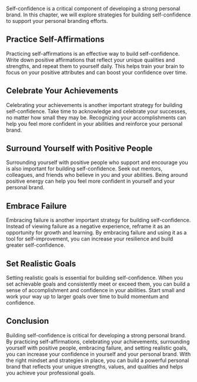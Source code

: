 
Self-confidence is a critical component of developing a strong personal brand. In this chapter, we will explore strategies for building self-confidence to support your personal branding efforts.

Practice Self-Affirmations
--------------------------

Practicing self-affirmations is an effective way to build self-confidence. Write down positive affirmations that reflect your unique qualities and strengths, and repeat them to yourself daily. This helps train your brain to focus on your positive attributes and can boost your confidence over time.

Celebrate Your Achievements
---------------------------

Celebrating your achievements is another important strategy for building self-confidence. Take time to acknowledge and celebrate your successes, no matter how small they may be. Recognizing your accomplishments can help you feel more confident in your abilities and reinforce your personal brand.

Surround Yourself with Positive People
--------------------------------------

Surrounding yourself with positive people who support and encourage you is also important for building self-confidence. Seek out mentors, colleagues, and friends who believe in you and your abilities. Being around positive energy can help you feel more confident in yourself and your personal brand.

Embrace Failure
---------------

Embracing failure is another important strategy for building self-confidence. Instead of viewing failure as a negative experience, reframe it as an opportunity for growth and learning. By embracing failure and using it as a tool for self-improvement, you can increase your resilience and build greater self-confidence.

Set Realistic Goals
-------------------

Setting realistic goals is essential for building self-confidence. When you set achievable goals and consistently meet or exceed them, you can build a sense of accomplishment and confidence in your abilities. Start small and work your way up to larger goals over time to build momentum and confidence.

Conclusion
----------

Building self-confidence is critical for developing a strong personal brand. By practicing self-affirmations, celebrating your achievements, surrounding yourself with positive people, embracing failure, and setting realistic goals, you can increase your confidence in yourself and your personal brand. With the right mindset and strategies in place, you can build a powerful personal brand that reflects your unique strengths, values, and qualities and helps you achieve your professional goals.
